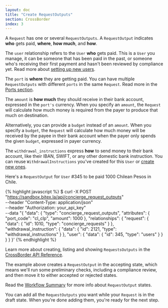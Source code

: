 ```yaml
---
layout: doc
title: "Create RequestOutputs"
section: CrossBorder
index: 3
---
```


A `Request` has one or several `RequestOutputs`. A `RequestOutput`
indicates **who** gets paid, **where**, **how much**, and **how**.

The `user` relationship refers to the `User` **who** gets paid.
This is a `User` you manage, it can be someone that has been paid in the past,
or someone who's receiving their first payment and hasn't been reviewed by compliance yet.
Read more about [setting up new users](/docs/users/welcome/).

The `port` is **where** they are getting paid.
You can have multiple `RequestOutputs` with different `ports` in the same `Request`.
Read more in the [Ports section](/docs/cross_border/ports/).

The `amount` is **how much** they should receive in their bank account, expressed in the `port's` currency.
When you specify an `amount`, the `Request` will calculate how much money is required from the payer to
produce that much on destination.

Alternatively, you can provide a `budget` instead of an `amount`. When you specify a `budget`, the
`Request` will calculate how much money will be received by the payee in their bank account
when the payer only spends the given `budget`, expressed in payer currency.

The `withdrawal_instructions` express **how** to send money to their bank account, like their IBAN, SWIFT, or any other domestic bank instruction.
You can reuse `WithdrawalInstructions` you've created for this `User` or 
[create new ones](https://developers.bitex.la/?version=latest#60a3f2ed-62df-4dab-b2a1-b4c870503926).

Here's a `RequestOutput` for `User` #345 to be paid 1000 Chilean Pesos in Chile.

{% highlight javascript %}
$ curl -X POST "https://sandbox.bitex.la/api/concierge_request_outputs" \
  --header "Content-Type: application/json" \
  --header "Authorization: your_api_key" \
  --data "{
    "data": {
      "type": "concierge_request_outputs",
      "attributes": {
        "port_code": "cl_clp",
        "amount": 1000
      },
      "relationships": {
        "request": {
          "data": { "id": 1010, "type": "concierge_requests" }
        },
        "withdrawal_instruction": {
          "data": { "id": 2121, "type": "withdrawal_instructions" }
        },
        "user": {
          "data": { "id": 345, "type": "users" }
        }
      }
    }
  }'
{% endhighlight %}

Learn more about creating, listing and showing `RequestsOutputs` in the
[CrossBorder API Reference](https://developers.bitex.la/?version=latest#23dc6577-b83d-4498-bd45-c4060ceaac95).

The example above creates a `RequestOutput` in the
<span class="badge badge-dark">accepting</span> state, which means
we'll run some preliminary checks, including a compliance review, and then move it to either
<span class="badge badge-primary">accepted</span> or
<span class="badge badge-danger">rejected</span> states.

Read the [Workflow Summary](/docs/cross_border/states_summary) for more info about
`RequestOutput` states.

You can add all the `RequestOutputs` you want while your `Request` is in the
<span class="badge badge-dark">draft</span> state.
When you're done adding them, you're ready for the next step.

